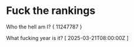 # Fuck the rankings

Who the hell am I?
{ 11247787 }

What fucking year is it?
[ 2025-03-21T08:00:00Z ]

